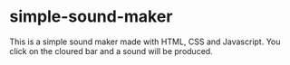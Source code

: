 # simple-sound-maker
This is a simple sound maker made with HTML, CSS and Javascript. You click on the cloured bar and a sound will be produced.
